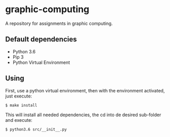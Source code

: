 # graphic-computing
A repository for assignments in graphic computing.


## Default dependencies

* Python 3.6
* Pip 3
* Python Virtual Environment


## Using ##

First, use a python virtual environment, then with the environment activated, just execute:

`$ make install`

This will install all needed dependencies, the cd into de desired sub-folder and
execute:

`$ python3.6 src/__init__.py`

